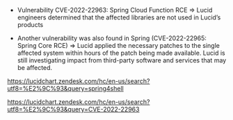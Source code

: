 - Vulnerability CVE-2022-22963: Spring Cloud Function RCE => Lucid engineers determined that the affected libraries are not used in Lucid’s products

- Another vulnerability was also found in Spring (CVE-2022-22965: Spring Core RCE) => Lucid applied the necessary patches to the single affected system within hours of the patch being made available. Lucid is still investigating impact from third-party software and services that may be affected.


https://lucidchart.zendesk.com/hc/en-us/search?utf8=%E2%9C%93&query=spring4shell

https://lucidchart.zendesk.com/hc/en-us/search?utf8=%E2%9C%93&query=CVE-2022-22963